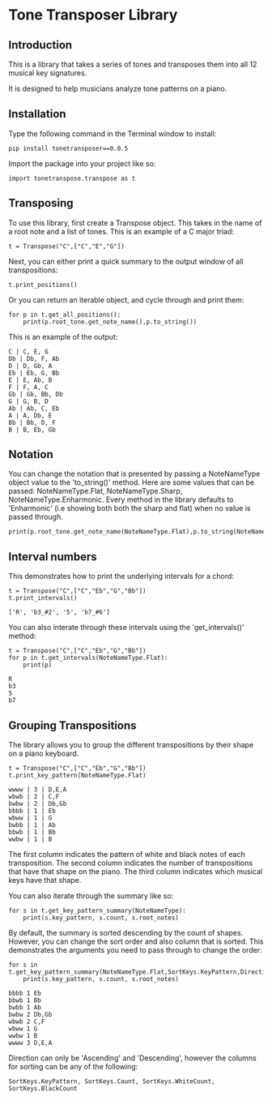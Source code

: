 # Tone Transposer Library

## Introduction

This is a library that takes a series of tones and transposes them into all 12 musical key signatures. 

It is designed to help musicians analyze tone patterns on a piano.

## Installation

Type the following command in the Terminal window to install:
```
pip install tonetransposer==0.0.5
```
Import the package into your project like so:
```
import tonetranspose.transpose as t
```

## Transposing

To use this library, first create a Transpose object. This takes in the name of a root note and a list of tones. This is an example
of a C major triad:

```
t = Transpose("C",["C","E","G"])
```

Next, you can either print a quick summary to the output window of all transpositions:
```
t.print_positions()
```

Or you can return an iterable object, and cycle through and print them:

```
for p in t.get_all_positions():
    print(p.root_tone.get_note_name(),p.to_string())
```

This is an example of the output:
```
C | C, E, G
Db | Db, F, Ab
D | D, Gb, A
Eb | Eb, G, Bb
E | E, Ab, B
F | F, A, C
Gb | Gb, Bb, Db
G | G, B, D
Ab | Ab, C, Eb
A | A, Db, E
Bb | Bb, D, F
B | B, Eb, Gb
```

## Notation

You can change the notation that is presented by passing a NoteNameType object value to the 'to_string()' method. 
Here are some values that can be passed: NoteNameType.Flat, NoteNameType.Sharp, NoteNameType.Enharmonic. Every method in the library
defaults to 'Enharmonic' (i.e showing both both the sharp and flat) when no value is passed through.

```
print(p.root_tone.get_note_name(NoteNameType.Flat),p.to_string(NoteNameType.Flat))
```

## Interval numbers

This demonstrates how to print the underlying intervals for a chord:

```
t = Transpose("C",["C","Eb","G","Bb"])
t.print_intervals()
```

```
['R', 'b3_#2', '5', 'b7_#6']
```

You can also interate through these intervals using the 'get_intervals()' method:

```
t = Transpose("C",["C","Eb","G","Bb"])
for p in t.get_intervals(NoteNameType.Flat):
    print(p)
```

```
R
b3
5
b7
```

## Grouping Transpositions

The library allows you to group the different transpositions by their shape on a piano keyboard.

```
t = Transpose("C",["C","Eb","G","Bb"])
t.print_key_pattern(NoteNameType.Flat)
```
```
wwww | 3 | D,E,A
wbwb | 2 | C,F
bwbw | 2 | Db,Gb
bbbb | 1 | Eb
wbww | 1 | G
bwbb | 1 | Ab
bbwb | 1 | Bb
wwbw | 1 | B
```

The first column indicates the pattern of white and black notes of each transposition. The second column indicates the number of
transpositions that have that shape on the piano. The third column indicates which musical keys have that shape.

You can also iterate through the summary like so:

```
for s in t.get_key_pattern_summary(NoteNameType):
    print(s.key_pattern, s.count, s.root_notes)
```

By default, the summary is sorted descending by the count of shapes. However, you can change the sort order and also
column that is sorted. This demonstrates the arguments you need to pass through to change the order:

```
for s in t.get_key_pattern_summary(NoteNameType.Flat,SortKeys.KeyPattern,Direction.Ascending):
    print(s.key_pattern, s.count, s.root_notes)
```
```
bbbb 1 Eb
bbwb 1 Bb
bwbb 1 Ab
bwbw 2 Db,Gb
wbwb 2 C,F
wbww 1 G
wwbw 1 B
wwww 3 D,E,A
```

Direction can only be 'Ascending' and 'Descending', however the columns for sorting can be any of the following:

```
SortKeys.KeyPattern, SortKeys.Count, SortKeys.WhiteCount, SortKeys.BlackCount
```



